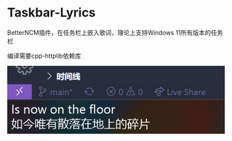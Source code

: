 # Taskbar-Lyrics

BetterNCM插件，在任务栏上嵌入歌词，理论上支持Windows 11所有版本的任务栏

编译需要cpp-httplib依赖库

![preview](dist/preview.png)
